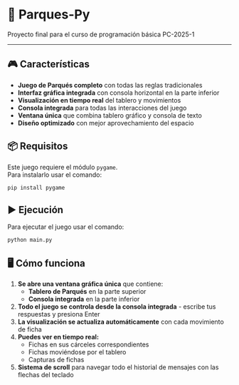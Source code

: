 # 🎲 Parques-Py

Proyecto final para el curso de programación básica PC-2025-1

---

## 🎮 Características

- **Juego de Parqués completo** con todas las reglas tradicionales
- **Interfaz gráfica integrada** con consola horizontal en la parte inferior
- **Visualización en tiempo real** del tablero y movimientos
- **Consola integrada** para todas las interacciones del juego
- **Ventana única** que combina tablero gráfico y consola de texto
- **Diseño optimizado** con mejor aprovechamiento del espacio

## 📦 Requisitos

Este juego requiere el módulo `pygame`.  
Para instalarlo usar el comando:

```bash
pip install pygame
```

## ▶️ Ejecución

Para ejecutar el juego usar el comando:

```bash
python main.py
```

## 🖥️ Cómo funciona

1. **Se abre una ventana gráfica única** que contiene:
   - **Tablero de Parqués** en la parte superior
   - **Consola integrada** en la parte inferior
2. **Todo el juego se controla desde la consola integrada** - escribe tus respuestas y presiona Enter
3. **La visualización se actualiza automáticamente** con cada movimiento de ficha
4. **Puedes ver en tiempo real:**
   - Fichas en sus cárceles correspondientes
   - Fichas moviéndose por el tablero
   - Capturas de fichas
5. **Sistema de scroll** para navegar todo el historial de mensajes con las flechas del teclado